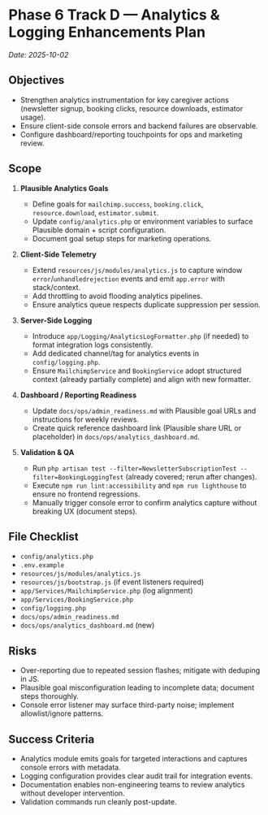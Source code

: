 # Phase 6 Track D — Analytics & Logging Enhancements Plan
_Date: 2025-10-02_

## Objectives
- Strengthen analytics instrumentation for key caregiver actions (newsletter signup, booking clicks, resource downloads, estimator usage).
- Ensure client-side console errors and backend failures are observable.
- Configure dashboard/reporting touchpoints for ops and marketing review.

## Scope
1. **Plausible Analytics Goals**
   - Define goals for `mailchimp.success`, `booking.click`, `resource.download`, `estimator.submit`.
   - Update `config/analytics.php` or environment variables to surface Plausible domain + script configuration.
   - Document goal setup steps for marketing operations.

2. **Client-Side Telemetry**
   - Extend `resources/js/modules/analytics.js` to capture window `error`/`unhandledrejection` events and emit `app.error` with stack/context.
   - Add throttling to avoid flooding analytics pipelines.
   - Ensure analytics queue respects duplicate suppression per session.

3. **Server-Side Logging**
   - Introduce `app/Logging/AnalyticsLogFormatter.php` (if needed) to format integration logs consistently.
   - Add dedicated channel/tag for analytics events in `config/logging.php`.
   - Ensure `MailchimpService` and `BookingService` adopt structured context (already partially complete) and align with new formatter.

4. **Dashboard / Reporting Readiness**
   - Update `docs/ops/admin_readiness.md` with Plausible goal URLs and instructions for weekly reviews.
   - Create quick reference dashboard link (Plausible share URL or placeholder) in `docs/ops/analytics_dashboard.md`.

5. **Validation & QA**
   - Run `php artisan test --filter=NewsletterSubscriptionTest --filter=BookingLoggingTest` (already covered; rerun after changes).
   - Execute `npm run lint:accessibility` and `npm run lighthouse` to ensure no frontend regressions.
   - Manually trigger console error to confirm analytics capture without breaking UX (document steps).

## File Checklist
- `config/analytics.php`
- `.env.example`
- `resources/js/modules/analytics.js`
- `resources/js/bootstrap.js` (if event listeners required)
- `app/Services/MailchimpService.php` (log alignment)
- `app/Services/BookingService.php`
- `config/logging.php`
- `docs/ops/admin_readiness.md`
- `docs/ops/analytics_dashboard.md` (new)

## Risks
- Over-reporting due to repeated session flashes; mitigate with deduping in JS.
- Plausible goal misconfiguration leading to incomplete data; document steps thoroughly.
- Console error listener may surface third-party noise; implement allowlist/ignore patterns.

## Success Criteria
- Analytics module emits goals for targeted interactions and captures console errors with metadata.
- Logging configuration provides clear audit trail for integration events.
- Documentation enables non-engineering teams to review analytics without developer intervention.
- Validation commands run cleanly post-update.
